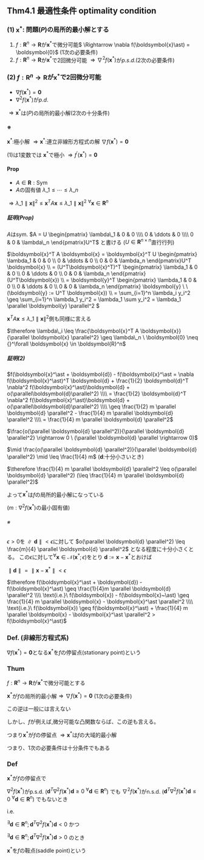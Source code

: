 ## Thm4.1 最適性条件 optimality condition

### (1) $\boldsymbol{x}^\ast$: 問題$(P)$の局所的最小解とする
1. $f:\boldsymbol{R}^n \rightarrow \boldsymbol{R}$が$\boldsymbol{x}^\ast$で微分可能$ \Rightarrow
\nabla f(\boldsymbol{x}\ast) = \boldsymbol{0}$ (1次の必要条件)
2. $f: \boldsymbol{R}^n \rightarrow \boldsymbol{R}$が$\boldsymbol{x}^\ast$で2回微分可能
$\Rightarrow \nabla^2 f(\boldsymbol{x}^\ast)$が$p.s.d.$(2次の必要条件)

### (2) $f:\boldsymbol{R}^n \rightarrow \boldsymbol{R}$が$\boldsymbol{x}^\ast$で2回微分可能
- $\nabla f(\boldsymbol{x}^\ast)=\boldsymbol{0}$
- $\nabla^2 f(\boldsymbol{x}^\ast)$が$p.d.$

$\Rightarrow \boldsymbol{x}^\ast$は$(P)$の局所的最小解(2次の十分条件)

#### ※
$\boldsymbol{x}^\ast:$極小解 $\Rightarrow \boldsymbol{x}^\ast :$連立非線形方程式の解
$\nabla f(\boldsymbol{x}^\ast) = \boldsymbol{0}$

(1)は1変数では  $\boldsymbol{x}^\ast$で極小 $\Rightarrow f^\prime (\boldsymbol{x}^\ast) = \boldsymbol{0}$

#### Prop
- $A\in\boldsymbol{R}:\text{Sym}$
- $A$の固有値 $\lambda\_1 \leq \cdots \leq \lambda\_n$

$\Rightarrow \lambda\_1 \parallel \boldsymbol{x} \parallel^2 \leq
\boldsymbol{x}^T A \boldsymbol{x} \leq \lambda\_1 \parallel \boldsymbol{x} \parallel^2 \ 
{}^\forall \boldsymbol{x} \in \boldsymbol{R}^n$

##### 証明(Prop)
$A$は$\text{sym.}$ $A = U
\begin{pmatrix}
  \lambda\_1 & 0 & 0 \\\\
  0 & \ddots & 0 \\\\
  0 &  0     & \lambda\_n
\end{pmatrix}U^T$ と書ける ($U \in \boldsymbol{R}^{n\times n}$直行行列)

$\boldsymbol{x}^T A \boldsymbol{x} = \boldsymbol{x}^T U \begin{pmatrix}
  \lambda\_1 & 0 & 0 \\\\
  0 & \ddots & 0 \\\\
  0 &  0     & \lambda\_n
\end{pmatrix}U^T \boldsymbol{x} \\\\
= (U^T\boldsymbol{x}^T)^T \begin{pmatrix}
  \lambda\_1 & 0 & 0 \\\\
  0 & \ddots & 0 \\\\
  0 &  0     & \lambda\_n
\end{pmatrix} (U^T\boldsymbol{x}) \\\\
= \boldsymbol{y}^T \begin{pmatrix}
  \lambda\_1 & 0 & 0 \\\\
  0 & \ddots & 0 \\\\
  0 &  0     & \lambda\_n
\end{pmatrix} \boldsymbol{y} \ \ (\boldsymbol{y} := U^T \boldsymbol{x}) \\\\
= \sum\_{i=1}^n \lambda\_i y\_i^2 \geq \sum\_{i=1}^n \lambda\_1 y\_i^2 = \lambda\_1 \sum y\_i^2
= \lambda\_1 \parallel \boldsymbol{y} \parallel^2
$

$\boldsymbol{x}^T A \boldsymbol{x} \leq \lambda\_1 \parallel \boldsymbol{x} \parallel^2$側も同様に言える

$\therefore \lambda\_i \leq \frac{\boldsymbol{x}^T A \boldsymbol{x}}{\parallel \boldsymbol{x} \parallel^2}
\geq \lambda\_n \ \boldsymbol{0} \neq {}^\forall \boldsymbol{x} \in \boldsymbol{R}^n$

##### 証明(2)
$f(\boldsymbol{x}^\ast + \boldsymbol{d}) - f(\boldsymbol{x}^\ast
= \nabla f(\boldsymbol{x}^\ast)^T \boldsymbol{d} +
\frac{1}{2} \boldsymbol{d}^T \nabla^2 f(\boldsymbol{x}^\ast)\boldsymbol{d} +
o(\parallel\boldsymbol{d}\parallel^2) \\\\
= \frac{1}{2} \boldsymbol{d}^T \nabla^2 f(\boldsymbol{x}^\ast)\boldsymbol{d} +
o(\parallel\boldsymbol{d}\parallel^2) \\\\
\geq \frac{1}{2} m \parallel \boldsymbol{d} \parallel^2 -
\frac{1}{4} m \parallel \boldsymbol{d} \parallel^2 \\\\
= \frac{1}{4} m \parallel \boldsymbol{d} \parallel^2$

$\frac{o(\parallel \boldsymbol{d} \parallel^2)}{\parallel \boldsymbol{d} \parallel^2} \rightarrow 0 \
(\parallel \boldsymbol{d} \parallel \rightarrow 0)$

$\mid \frac{o(\parallel \boldsymbol{d} \parallel^2)}{\parallel \boldsymbol{d} \parallel^2} \mid \leq \frac{1}{4} m$ ($\boldsymbol{d}:$十分小さいとき)

$\therefore \frac{1}{4} m \parallel \boldsymbol{d} \parallel^2 \leq o(\parallel \boldsymbol{d} \parallel^2)
(\leq \frac{1}{4} m \parallel \boldsymbol{d} \parallel^2)$

よって$\boldsymbol{x}^\ast$は$f$の局所的最小解になっている

($m: \nabla^2 f(\boldsymbol{x}^\ast)$の最小固有値)

###### ※
$\epsilon > 0$を$\parallel \boldsymbol{d} \parallel < \epsilon$に対して
$o(\parallel \boldsymbol{d} \parallel^2) \leq \frac{m}{4} \parallel \boldsymbol{d} \parallel^2$
となる程度に十分小さくとる。
この$\epsilon$に対して${}^\forall \boldsymbol{x} \in \mathcal{N}(\boldsymbol{x}^\ast ; \epsilon)$をとり
$\boldsymbol{d} := \boldsymbol{x} - \boldsymbol{x}^\ast$とおけば

$\parallel \boldsymbol{d} \parallel = \parallel \boldsymbol{x} - \boldsymbol{x}^\ast \parallel < \epsilon$

$\therefore f(\boldsymbol{x}^\ast + \boldsymbol{d}) - f(\boldsymbol{x}^\ast)
\geq \frac{1}{4}m \parallel \boldsymbol{d} \parallel^2 \\\\
\text{i.e.}\ f(\boldsymbol{x}) - f(\boldsymbol{x}~\ast)
\geq \frac{1}{4} m \parallel \boldsymbol{x} - \boldsymbol{x}^\ast \parallel^2 \\\\
\text{i.e.}\ f(\boldsymbol{x}) \geq f(\boldsymbol{x}^\ast) +
\frac{1}{4} m \parallel \boldsymbol{x} - \boldsymbol{x}^\ast \parallel^2 > f(\boldsymbol{x}^\ast)$

### Def. (非線形方程式系)
$\nabla f(\boldsymbol{x}^\ast) = \boldsymbol{0}$となる$\boldsymbol{x}^\ast$を$f$の停留点(stationary point)という

### Thum
$f: \boldsymbol{R}^n \rightarrow \boldsymbol{R}$が$\boldsymbol{x}^\ast$で微分可能とする

$\boldsymbol{x}^\ast$が$f$の局所的最小解$\Rightarrow \nabla f(\boldsymbol{x}^\ast) = \boldsymbol{0}$
(1次の必要条件)

この逆は一般には言えない

しかし、$f$が例えば,微分可能な凸関数ならば、この逆も言える。

つまり$\boldsymbol{x}^\ast$が$f$の停留点 $\Rightarrow \boldsymbol{x}^\ast$は$f$の大域的最小解

つまり、1次の必要条件は十分条件でもある

### Def
$\boldsymbol{x}^\ast$が$f$の停留点で

$\nabla^2 f(\boldsymbol{x}^\ast)$がp.s.d.
($\boldsymbol{d}^T \nabla^2 f(\boldsymbol{x}^\ast)\boldsymbol{d} \geq 0
\ {}^\forall \boldsymbol{d} \in \boldsymbol{R}^n$) でも
$\nabla^2 f(\boldsymbol{x}^\ast)$がn.s.d.
($\boldsymbol{d}^T \nabla^2 f(\boldsymbol{x}^\ast)\boldsymbol{d} \leq 0
\ {}^\forall \boldsymbol{d} \in \boldsymbol{R}^n$) でもないとき

$\text{i.e.}$

${}^\exists \boldsymbol{d} \in \boldsymbol{R}^n;
\boldsymbol{d}^T \nabla^2 f(\boldsymbol{x}^\ast) \boldsymbol{d} < 0$ かつ

${}^\exists \boldsymbol{d} \in \boldsymbol{R}^n;
\boldsymbol{d}^T \nabla^2 f(\boldsymbol{x}^\ast) \boldsymbol{d} > 0$ のとき

$\boldsymbol{x}^\ast$を$f$の鞍点(saddle point)という
